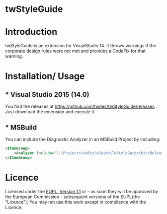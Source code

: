 twStyleGuide
========

# Introduction

twStyleGuide is an extension for VisualStudio 14. It throws warnings if the corporate design rules were not met and provides a CodeFix for that warning.

# Installation/ Usage
## * Visual Studio 2015 (14.0)
You find the releases at https://github.com/twdes/twStyleGuide/releases . Just download the extension and execute it.
## * MSBuild
You can include the Diagnostic Analyzer in an MSBuild Project by including:
```xml
<ItemGroup>
    <Analyzer Include="C:\Projects\twStyleGuide\TwStyleGuide\bin\Release\TwStyleGuide.dll" />
</ItemGroup>
```

# Licence

Licensed under the [EUPL, Version 1.1] or - as soon they will be approved by the
European Commission - subsequent versions of the EUPL(the "Licence"); You may
not use this work except in compliance with the Licence.

[EUPL, Version 1.1]: https://joinup.ec.europa.eu/community/eupl/og_page/european-union-public-licence-eupl-v11
